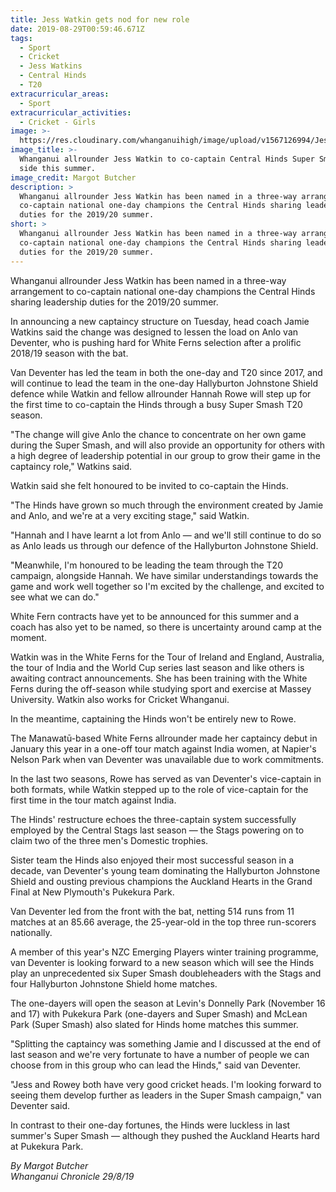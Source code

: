 ```yaml
---
title: Jess Watkin gets nod for new role
date: 2019-08-29T00:59:46.671Z
tags:
  - Sport
  - Cricket
  - Jess Watkins
  - Central Hinds
  - T20
extracurricular_areas:
  - Sport
extracurricular_activities:
  - Cricket - Girls
image: >-
  https://res.cloudinary.com/whanganuihigh/image/upload/v1567126994/Jess_Watkins_chron_29.8.19.jpg
image_title: >-
  Whanganui allrounder Jess Watkin to co-captain Central Hinds Super Smash T20
  side this summer.
image_credit: Margot Butcher
description: >
  Whanganui allrounder Jess Watkin has been named in a three-way arrangement to
  co-captain national one-day champions the Central Hinds sharing leadership
  duties for the 2019/20 summer.
short: >
  Whanganui allrounder Jess Watkin has been named in a three-way arrangement to
  co-captain national one-day champions the Central Hinds sharing leadership
  duties for the 2019/20 summer.
---
```

Whanganui allrounder Jess Watkin has been named in a three-way arrangement to co-captain national one-day champions the Central Hinds sharing leadership duties for the 2019/20 summer.

In announcing a new captaincy structure on Tuesday, head coach Jamie Watkins said the change was designed to lessen the load on Anlo van Deventer, who is pushing hard for White Ferns selection after a prolific 2018/19 season with the bat.

Van Deventer has led the team in both the one-day and T20 since 2017, and will continue to lead the team in the one-day Hallyburton Johnstone Shield defence while Watkin and fellow allrounder Hannah Rowe will step up for the first time to co-captain the Hinds through a busy Super Smash T20 season.

"The change will give Anlo the chance to concentrate on her own game during the Super Smash, and will also provide an opportunity for others with a high degree of leadership potential in our group to grow their game in the captaincy role," Watkins said.

Watkin said she felt honoured to be invited to co-captain the Hinds.

"The Hinds have grown so much through the environment created by Jamie and Anlo, and we're at a very exciting stage," said Watkin.

"Hannah and I have learnt a lot from Anlo — and we'll still continue to do so as Anlo leads us through our defence of the Hallyburton Johnstone Shield.

"Meanwhile, I'm honoured to be leading the team through the T20 campaign, alongside Hannah. We have similar understandings towards the game and work well together so I'm excited by the challenge, and excited to see what we can do."

White Fern contracts have yet to be announced for this summer and a coach has also yet to be named, so there is uncertainty around camp at the moment.

Watkin was in the White Ferns for the Tour of Ireland and England, Australia, the tour of India and the World Cup series last season and like others is awaiting contract announcements. She has been training with the White Ferns during the off-season while studying sport and exercise at Massey University. Watkin also works for Cricket Whanganui.

In the meantime, captaining the Hinds won't be entirely new to Rowe.

The Manawatū-based White Ferns allrounder made her captaincy debut in January this year in a one-off tour match against India women, at Napier's Nelson Park when van Deventer was unavailable due to work commitments.

In the last two seasons, Rowe has served as van Deventer's vice-captain in both formats, while Watkin stepped up to the role of vice-captain for the first time in the tour match against India.

The Hinds' restructure echoes the three-captain system successfully employed by the Central Stags last season — the Stags powering on to claim two of the three men's Domestic trophies.

Sister team the Hinds also enjoyed their most successful season in a decade, van Deventer's young team dominating the Hallyburton Johnstone Shield and ousting previous champions the Auckland Hearts in the Grand Final at New Plymouth's Pukekura Park.

Van Deventer led from the front with the bat, netting 514 runs from 11 matches at an 85.66 average, the 25-year-old in the top three run-scorers nationally.

A member of this year's NZC Emerging Players winter training programme, van Deventer is looking forward to a new season which will see the Hinds play an unprecedented six Super Smash doubleheaders with the Stags and four Hallyburton Johnstone Shield home matches.

The one-dayers will open the season at Levin's Donnelly Park (November 16 and 17) with Pukekura Park (one-dayers and Super Smash) and McLean Park (Super Smash) also slated for Hinds home matches this summer.

"Splitting the captaincy was something Jamie and I discussed at the end of last season and we're very fortunate to have a number of people we can choose from in this group who can lead the Hinds," said van Deventer.

"Jess and Rowey both have very good cricket heads. I'm looking forward to seeing them develop further as leaders in the Super Smash campaign," van Deventer said.

In contrast to their one-day fortunes, the Hinds were luckless in last summer's Super Smash — although they pushed the Auckland Hearts hard at Pukekura Park.

_By Margot Butcher  
Whanganui Chronicle 29/8/19_
